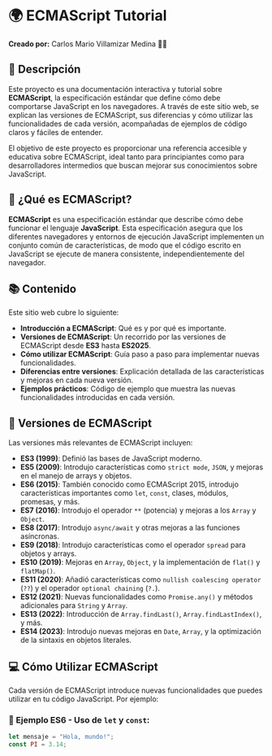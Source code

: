 # 🌍 ECMAScript Tutorial

**Creado por:** Carlos Mario Villamizar Medina 👨‍💻

## 📝 Descripción

Este proyecto es una documentación interactiva y tutorial sobre **ECMAScript**, la especificación estándar que define cómo debe comportarse JavaScript en los navegadores. A través de este sitio web, se explican las versiones de ECMAScript, sus diferencias y cómo utilizar las funcionalidades de cada versión, acompañadas de ejemplos de código claros y fáciles de entender.

El objetivo de este proyecto es proporcionar una referencia accesible y educativa sobre ECMAScript, ideal tanto para principiantes como para desarrolladores intermedios que buscan mejorar sus conocimientos sobre JavaScript.

## 🤔 ¿Qué es ECMAScript?

**ECMAScript** es una especificación estándar que describe cómo debe funcionar el lenguaje **JavaScript**. Esta especificación asegura que los diferentes navegadores y entornos de ejecución JavaScript implementen un conjunto común de características, de modo que el código escrito en JavaScript se ejecute de manera consistente, independientemente del navegador.

## 📚 Contenido

Este sitio web cubre lo siguiente:

- **Introducción a ECMAScript**: Qué es y por qué es importante.
- **Versiones de ECMAScript**: Un recorrido por las versiones de ECMAScript desde **ES3** hasta **ES2025**.
- **Cómo utilizar ECMAScript**: Guía paso a paso para implementar nuevas funcionalidades.
- **Diferencias entre versiones**: Explicación detallada de las características y mejoras en cada nueva versión.
- **Ejemplos prácticos**: Código de ejemplo que muestra las nuevas funcionalidades introducidas en cada versión.

## 🔢 Versiones de ECMAScript

Las versiones más relevantes de ECMAScript incluyen:

- **ES3 (1999)**: Definió las bases de JavaScript moderno.
- **ES5 (2009)**: Introdujo características como `strict mode`, `JSON`, y mejoras en el manejo de arrays y objetos.
- **ES6 (2015)**: También conocido como ECMAScript 2015, introdujo características importantes como `let`, `const`, clases, módulos, promesas, y más.
- **ES7 (2016)**: Introdujo el operador `**` (potencia) y mejoras a los `Array` y `Object`.
- **ES8 (2017)**: Introdujo `async/await` y otras mejoras a las funciones asíncronas.
- **ES9 (2018)**: Introdujo características como el operador `spread` para objetos y arrays.
- **ES10 (2019)**: Mejoras en `Array`, `Object`, y la implementación de `flat()` y `flatMap()`.
- **ES11 (2020)**: Añadió características como `nullish coalescing operator` (`??`) y el operador `optional chaining` (`?.`).
- **ES12 (2021)**: Nuevas funcionalidades como `Promise.any()` y métodos adicionales para `String` y `Array`.
- **ES13 (2022)**: Introducción de `Array.findLast()`, `Array.findLastIndex()`, y más.
- **ES14 (2023)**: Introdujo nuevas mejoras en `Date`, `Array`, y la optimización de la sintaxis en objetos literales.

## 💻 Cómo Utilizar ECMAScript

Cada versión de ECMAScript introduce nuevas funcionalidades que puedes utilizar en tu código JavaScript. Por ejemplo:

### 📌 Ejemplo ES6 - Uso de `let` y `const`:

```javascript
let mensaje = "Hola, mundo!";
const PI = 3.14;
